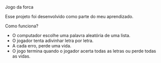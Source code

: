  Jogo da forca

Esse projeto foi desenvolvido como parte do meu aprendizado.

Como funciona?
- O computador escolhe uma palavra aleatória de uma lista.
- O jogador tenta adivinhar letra por letra.
- A cada erro, perde uma vida.
- O jogo termina quando o jogador acerta todas as letras ou perde todas as vidas.
